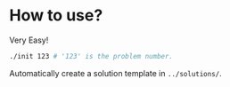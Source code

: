 # How to use?

Very Easy!

```bash
./init 123 # '123' is the problem number.
```

Automatically create a solution template in `../solutions/`.
